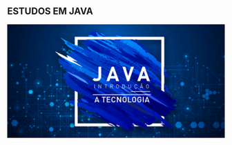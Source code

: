## ESTUDOS EM JAVA

<p align="center">
  <img src="https://github.com/isaquelimaof/java-estudos/blob/main/artigo-introducao-a-tecnologia-java-25899.png" width="700">
</p>


